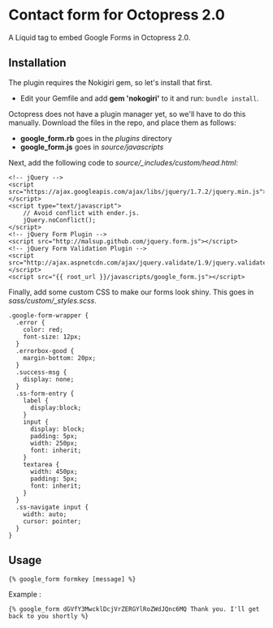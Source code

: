 Contact form for Octopress 2.0
=====================

A Liquid tag to embed Google Forms in Octopress 2.0.

## Installation

The plugin requires the Nokigiri gem, so let's install that first.

* Edit your Gemfile and add **gem 'nokogiri'** to it and run: `bundle install`.

Octopress does not have a plugin manager yet, so we'll have to do this manually.
Download the files in the repo, and place them as follows:

* **google_form.rb** goes in the *plugins* directory
* **google_form.js** goes in *source/javascripts*

Next, add the following code to *source/_includes/custom/head.html*:

    <!-- jQuery -->
    <script src="https://ajax.googleapis.com/ajax/libs/jquery/1.7.2/jquery.min.js"></script>
    <script type="text/javascript">
        // Avoid conflict with ender.js.
        jQuery.noConflict();
    </script>
    <!-- jQuery Form Plugin -->
    <script src="http://malsup.github.com/jquery.form.js"></script>
    <!-- jQuery Form Validation Plugin -->
    <script src="http://ajax.aspnetcdn.com/ajax/jquery.validate/1.9/jquery.validate.min.js"></script> 
    <script src="{{ root_url }}/javascripts/google_form.js"></script>
      
Finally, add some custom CSS to make our forms look shiny. This goes in *sass/custom/_styles.scss*.

    .google-form-wrapper {
      .error {
        color: red;
        font-size: 12px;
      }
      .errorbox-good {
        margin-bottom: 20px;
      }
      .success-msg {
        display: none;
      }
      .ss-form-entry {
        label {
          display:block;
        }
        input {
          display: block;
          padding: 5px;
          width: 250px;
          font: inherit;
        }
        textarea {
          width: 450px;
          padding: 5px;
          font: inherit;
        }
      }
      .ss-navigate input {
        width: auto;
        cursor: pointer;
      }
    }
    
## Usage

    {% google_form formkey [message] %}

Example :

    {% google_form dGVfY3MwcklDcjVrZERGYlRoZWdJQnc6MQ Thank you. I'll get back to you shortly %}

